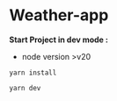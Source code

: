 # Weather-app

**Start Project in dev mode :**

- node version >v20

```
yarn install
```

```
yarn dev
```